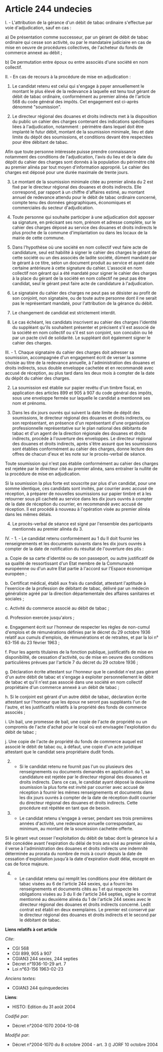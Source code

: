# Article 244 undecies

I. - L'attribution de la gérance d'un débit de tabac ordinaire s'effectue par voie d'adjudication, sauf en cas :

a) De présentation comme successeur, par un gérant de débit de tabac ordinaire qui cesse son activité, ou par le mandataire
judiciaire en cas de mise en oeuvre de procédures collectives, de l'acheteur du fonds de commerce annexé au débit ;

b) De permutation entre époux ou entre associés d'une société en nom collectif.

II. - En cas de recours à la procédure de mise en adjudication :

1. Le candidat retenu est celui qui s'engage à payer annuellement le montant le plus élevé de la redevance à laquelle est
tenu tout gérant de débit de tabac ordinaire, conformément au premier alinéa de l'article 568 du code général des impôts. Cet
engagement est ci-après dénommé "soumission".

2. Le directeur régional des douanes et droits indirects met à la disposition du public un cahier des charges contenant des
indications spécifiques liées à l'adjudication, notamment : périmètre dans lequel doit être implanté le futur débit, montant
de la soumission minimale, lieu et date limite du dépôt des soumissions, et conditions devant être respectées pour être
débitant de tabac.

Afin que toute personne intéressée puisse prendre connaissance notamment des conditions de l'adjudication, l'avis du lieu et
de la date du dépôt du cahier des charges sont donnés à la population du périmètre cité au premier alinéa par tout moyen
d'information approprié. Le cahier des charges est déposé pour une durée maximale de trente jours.

3. Le montant de la soumission minimale citée au premier alinéa du 2 est fixé par le directeur régional des douanes et droits
indirects. Elle correspond, par rapport à un chiffre d'affaires estimé, au montant annuel de redevance attendu pour le débit
de tabac ordinaire concerné, compte tenu des données géographiques, économiques et commerciales du secteur d'adjudication.

4. Toute personne qui souhaite participer à une adjudication doit apposer sa signature, en précisant ses nom, prénom et
adresse complète, sur le cahier des charges déposé au service des douanes et droits indirects le plus proche de la commune
d'implantation ou dans les locaux de la mairie de cette commune.

5. Dans l'hypothèse où une société en nom collectif veut faire acte de candidature, seul est habilité à signer le cahier des
charges le gérant de cette société ou un des associés de ladite société, dûment mandaté par le gérant à ce titre, selon un
document produit au service et ayant date certaine antérieure à cette signature du cahier. L'associé en nom collectif non
gérant qui a été mandaté pour signer le cahier des charges à la place du gérant de la société en nom collectif ne peut pas
être candidat, seul le gérant peut faire acte de candidature à l'adjudication.

6. Le signataire du cahier des charges ne peut pas se désister au profit de son conjoint, non signataire, ou de toute autre
personne dont il ne serait pas le représentant mandaté, pour l'attribution de la gérance du débit.

7. Le changement de candidat est strictement interdit.

8. Le cas échéant, les candidats inscrivent au cahier des charges l'identité du suppléant qu'ils souhaitent présenter et
précisent s'il est associé de la société en nom collectif ou s'il est son conjoint, son concubin ou lié par un pacte civil de
solidarité. Le suppléant doit également signer le cahier des charges.

III. - 1. Chaque signataire du cahier des charges doit adresser sa soumission, accompagnée d'un engagement écrit de verser la
somme choisie au titre de la redevance annuelle, à l'administration des douanes et droits indirects, sous double enveloppe
cachetée et en recommandé avec accusé de réception, au plus tard dans les deux mois à compter de la date du dépôt du cahier
des charges.

2. La soumission est établie sur papier revêtu d'un timbre fiscal, en application des articles 899 et 905 à 907 du code
général des impôts, sous une enveloppe fermée sur laquelle le candidat a mentionné ses nom et prénoms.

3. Dans les dix jours ouvrés qui suivent la date limite de dépôt des soumissions, le directeur régional des douanes et droits
indirects, ou son représentant, en présence d'un représentant d'une organisation professionnelle représentative sur le plan
national des débitants de tabac et d'un agent de la direction régionale des douanes et droits indirects, procède à
l'ouverture des enveloppes. Le directeur régional des douanes et droits indirects, après s'être assuré que les soumissions
sont établies conformément au cahier des charges, donne lecture des offres de chacun d'eux et les note sur le procès-verbal
de séance.

Toute soumission qui n'est pas établie conformément au cahier des charges est rejetée par le directeur cité au premier
alinéa, sans entraîner la nullité de la procédure de mise en adjudication.

Si la soumission la plus forte est souscrite par plus d'un candidat, pour une somme identique, ces candidats sont invités,
par courrier avec accusé de réception, à préparer de nouvelles soumissions sur papier timbré et à les retourner sous pli
cacheté au service dans les dix jours ouvrés à compter de la date de réception du courrier, en recommandé avec accusé de
réception. Il est procédé à nouveau à l'opération visée au premier alinéa dans les mêmes délais.

4. Le procès-verbal de séance est signé par l'ensemble des participants mentionnés au premier alinéa du 3.

IV. - 1. - Le candidat retenu conformément au 1 du II doit fournir les renseignements et les documents suivants dans les dix
jours ouvrés à compter de la date de notification du résultat de l'ouverture des plis :

a. Copie de sa carte d'identité ou de son passeport, ou autre justificatif de sa qualité de ressortissant d'un Etat membre de
la Communauté européenne ou d'un autre Etat partie à l'accord sur l'Espace économique européen ;

b. Certificat médical, établi aux frais du candidat, attestant l'aptitude à l'exercice de la profession de débitant de tabac,
délivré par un médecin généraliste agréé par la direction départementale des affaires sanitaires et sociales ;

c. Activité du commerce associé au débit de tabac ;

d. Profession exercée jusqu'alors ;

e. Engagement écrit sur l'honneur de respecter les règles de non-cumul d'emplois et de rémunérations définies par le décret
du 29 octobre 1936 relatif aux cumuls d'emplois, de rémunérations et de retraites, et par la loi n° 63-156 du 23 février
1963 ;

f. Pour les agents titulaires de la fonction publique, justificatifs de mise en disponibilité, de cessation d'activité, ou de
mise en oeuvre des conditions particulières prévues par l'article 7 du décret du 29 octobre 1936 ;

g. Déclaration écrite attestant sur l'honneur que le candidat n'est pas gérant d'un autre débit de tabac et s'engage à
exploiter personnellement le débit de tabac et qu'il n'est pas associé dans une société en nom collectif propriétaire d'un
commerce annexé à un débit de tabac ;

h. Si le conjoint est gérant d'un autre débit de tabac, déclaration écrite attestant sur l'honneur que les époux ne seront
pas suppléants l'un de l'autre, et les justificatifs relatifs à la propriété des fonds de commerce associés ;

i. Un bail, une promesse de bail, une copie de l'acte de propriété ou un compromis de l'acte d'achat pour le local où est
envisagée l'exploitation du débit de tabac ;

j. Une copie de l'acte de propriété du fonds de commerce auquel est associé le débit de tabac ou, à défaut, une copie d'un
acte juridique attestant que le candidat sera propriétaire dudit fonds.

2. - Si le candidat retenu ne fournit pas l'un ou plusieurs des renseignements ou documents demandés en application du 1, sa
candidature est rejetée par le directeur régional des douanes et droits indirects. Dans ce cas, le candidat ayant déposé la
deuxième soumission la plus forte est invité par courrier avec accusé de réception à fournir les mêmes renseignements et
documents dans les dix jours ouvrés à compter de la date de réception dudit courrier du directeur régional des douanes et
droits indirects. Cette procédure est répétée en tant que de besoin.

3. - Le candidat retenu s'engage à verser, pendant ses trois premières années d'activité, une redevance annuelle
correspondant, au minimum, au montant de la soumission cachetée offerte.

Si le gérant veut cesser l'exploitation du débit de tabac dont la gérance lui a été concédée avant l'expiration du délai de
trois ans visé au premier alinéa, il verse à l'administration des douanes et droits indirects une indemnité déterminée au
prorata du nombre de mois à courir depuis la date de cessation d'exploitation jusqu'à la date d'expiration dudit délai,
excepté en cas de force majeure.

4. - Le candidat retenu qui remplit les conditions pour être débitant de tabac visées au 6 de l'article 244 sexies, qui a
fourni les renseignements et documents cités au 1 et qui respecte les obligations visées au 3 du II de l'article 244 septies,
signe le contrat mentionné au deuxième alinéa du 1 de l'article 244 sexies avec le directeur régional des douanes et droits
indirects concerné. Ledit contrat est établi en deux exemplaires. Le premier est conservé par le directeur régional des
douanes et droits indirects et le second par le débitant de tabac.

**Liens relatifs à cet article**

_Cite_:

  - CGI 568
  - CGI 899, 905 à 907
  - CGIAN3 244 sexies, 244 septies
  - Décret n°1936-10-29 art. 7
  - Loi n°63-156 1963-02-23

_Anciens textes_:

  - CGIAN3 244 quinquedecies

**Liens**:

  - HISTO: Edition du 31 août 2004

_Codifié par_:

  - Décret n°2004-1070 2004-10-08

_Modifié par_:

  - Décret n°2004-1070 du 8 octobre 2004 - art. 3 () JORF 10 octobre 2004
